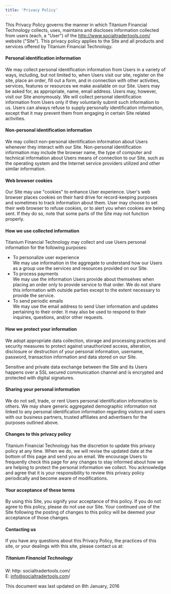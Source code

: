 ```yaml
---
title: 'Privacy Policy'
---
```

This Privacy Policy governs the manner in which Titanium Financial Technology collects, uses, maintains and discloses information collected from users (each, a "User") of the http://www.socialtradertools.com/ website ("Site"). This privacy policy applies to the Site and all products and services offered by Titanium Financial Technology.

#### Personal identification information

We may collect personal identification information from Users in a variety of ways, including, but not limited to, when Users visit our site, register on the site, place an order, fill out a form, and in connection with other activities, services, features or resources we make available on our Site. Users may be asked for, as appropriate, name, email address. Users may, however, visit our Site anonymously. We will collect personal identification information from Users only if they voluntarily submit such information to us. Users can always refuse to supply personally identification information, except that it may prevent them from engaging in certain Site related activities.

#### Non-personal identification information

We may collect non-personal identification information about Users whenever they interact with our Site. Non-personal identification information may include the browser name, the type of computer and technical information about Users means of connection to our Site, such as the operating system and the Internet service providers utilized and other similar information.

#### Web browser cookies

Our Site may use "cookies" to enhance User experience. User's web browser places cookies on their hard drive for record-keeping purposes and sometimes to track information about them. User may choose to set their web browser to refuse cookies, or to alert you when cookies are being sent. If they do so, note that some parts of the Site may not function properly.

#### How we use collected information

Titanium Financial Technology may collect and use Users personal information for the following purposes:

*   To personalize user experience  
    We may use information in the aggregate to understand how our Users as a group use the services and resources provided on our Site.
*   To process payments  
    We may use the information Users provide about themselves when placing an order only to provide service to that order. We do not share this information with outside parties except to the extent necessary to provide the service.
*   To send periodic emails  
    We may use the email address to send User information and updates pertaining to their order. It may also be used to respond to their inquiries, questions, and/or other requests.

#### How we protect your information

We adopt appropriate data collection, storage and processing practices and security measures to protect against unauthorized access, alteration, disclosure or destruction of your personal information, username, password, transaction information and data stored on our Site.

Sensitive and private data exchange between the Site and its Users happens over a SSL secured communication channel and is encrypted and protected with digital signatures.

#### Sharing your personal information

We do not sell, trade, or rent Users personal identification information to others. We may share generic aggregated demographic information not linked to any personal identification information regarding visitors and users with our business partners, trusted affiliates and advertisers for the purposes outlined above.

#### Changes to this privacy policy

Titanium Financial Technology has the discretion to update this privacy policy at any time. When we do, we will revise the updated date at the bottom of this page and send you an email. We encourage Users to frequently check this page for any changes to stay informed about how we are helping to protect the personal information we collect. You acknowledge and agree that it is your responsibility to review this privacy policy periodically and become aware of modifications.

#### Your acceptance of these terms

By using this Site, you signify your acceptance of this policy. If you do not agree to this policy, please do not use our Site. Your continued use of the Site following the posting of changes to this policy will be deemed your acceptance of those changes.

#### Contacting us

If you have any questions about this Privacy Policy, the practices of this site, or your dealings with this site, please contact us at:

##### Titanium Financial Technology

W: http: socialtradertools.com/  
E: info@socialtradertools.com/  

This document was last updated on 8th January, 2016

